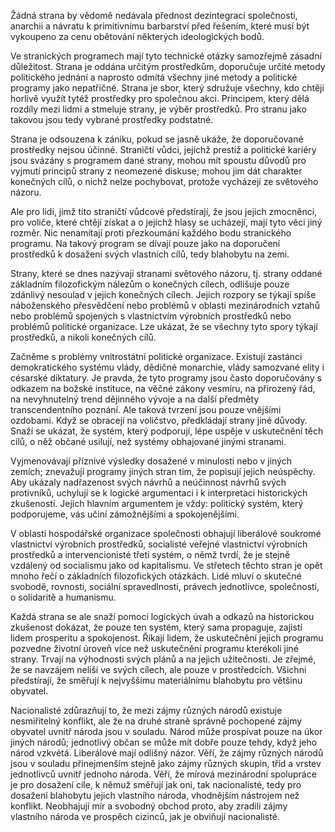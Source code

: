 <emphasis level="moderate">Žádná strana by vědomě nedávala přednost dezintegraci společnosti</emphasis>, anarchii a návratu k primitivnímu barbarství před řešením, které musí být vykoupeno za cenu obětování některých ideologických bodů.

<!-- [AUDIO: .data/4-markdown-chunks-optimized/chapter_38f_paragraph_1.mp3 -->

Ve stranických programech mají tyto technické otázky samozřejmě zásadní důležitost. <break time="0.3s"/> <prosody rate="95%">Strana je oddána určitým prostředkům, doporučuje určité metody politického jednání a naprosto odmítá všechny jiné metody a politické programy jako nepatřičné.</prosody> <break time="0.4s"/> Strana je sbor, který sdružuje všechny, kdo chtějí horlivě využít tytéž prostředky pro společnou akci. <break time="0.3s"/> <emphasis level="moderate">Principem, který dělá rozdíly mezi lidmi a stmeluje strany, je výběr prostředků.</emphasis> Pro stranu jako takovou jsou tedy vybrané prostředky podstatné.

<!-- [AUDIO: .data/4-markdown-chunks-optimized/chapter_38f_paragraph_2.mp3] -->

<prosody rate="90%">Strana je odsouzena k zániku, pokud se jasně ukáže, že doporučované prostředky nejsou účinné.</prosody> <break time="0.3s"/> Straničtí vůdci, jejichž prestiž a politické kariéry jsou svázány s programem dané strany, mohou mít spoustu důvodů pro vyjmutí principů strany z neomezené diskuse; <break time="0.3s"/> mohou jim dát charakter <emphasis level="moderate">konečných cílů</emphasis>, o nichž nelze pochybovat, protože vycházejí ze světového názoru.

<!-- [AUDIO: .data/4-markdown-chunks-optimized/chapter_38f_paragraph_3.mp3 -->

Ale pro lidi, jimž tito straničtí vůdcové předstírají, že jsou jejich zmocněnci, pro voliče, které chtějí získat a o jejichž hlasy se ucházejí, mají tyto věci jiný rozměr. <break time="0.3s"/> Nic nenamítají proti přezkoumání každého bodu stranického programu. <break time="0.3s"/> <emphasis level="moderate">Na takový program se dívají pouze jako na doporučení prostředků k dosažení svých vlastních cílů, tedy blahobytu na zemi.</emphasis>

<!-- [AUDIO: .data/4-markdown-chunks-optimized/chapter_38f_paragraph_4.mp3 -->

Strany, které se dnes nazývají <emphasis level="moderate">stranami světového názoru</emphasis>, tj. strany oddané základním filozofickým nálezům o konečných cílech, odlišuje pouze zdánlivý nesoulad v jejich konečných cílech. <break time="0.4s"/> <prosody rate="95%">Jejich rozpory se týkají spíše náboženského přesvědčení nebo problémů v oblasti mezinárodních vztahů nebo problémů spojených s vlastnictvím výrobních prostředků nebo problémů politické organizace.</prosody> <break time="0.3s"/> Lze ukázat, že se všechny tyto spory týkají prostředků, a nikoli konečných cílů.

<!-- [AUDIO: .data/4-markdown-chunks-optimized/chapter_38f_paragraph_5.mp3 -->

Začněme s problémy vnitrostátní politické organizace. <break time="0.3s"/> Existují zastánci demokratického systému vlády, dědičné monarchie, vlády samozvané elity i césarské diktatury. <break time="0.4s"/> Je pravda, že tyto programy jsou často doporučovány s odkazem na <prosody rate="90%">božské instituce, na věčné zákony vesmíru, na přirozený řád, na nevyhnutelný trend dějinného vývoje</prosody> a na další předměty transcendentního poznání. <break time="0.3s"/> Ale taková tvrzení jsou pouze vnějšími ozdobami. <break time="0.3s"/> <emphasis level="moderate">Když se obracejí na voličstvo, předkládají strany jiné důvody. Snaží se ukázat, že systém, který podporují, lépe uspěje v uskutečnění těch cílů, o něž občané usilují, než systémy obhajované jinými stranami.</emphasis>

<!-- [AUDIO: .data/4-markdown-chunks-optimized/chapter_38f_paragraph_6.mp3 -->

Vyjmenovávají příznivé výsledky dosažené v minulosti nebo v jiných zemích; <break time="0.3s"/> znevažují programy jiných stran tím, že popisují jejich neúspěchy. <break time="0.3s"/> <prosody rate="95%">Aby ukázaly nadřazenost svých návrhů a neúčinnost návrhů svých protivníků, uchylují se k logické argumentaci i k interpretaci historických zkušeností.</prosody> <break time="0.3s"/> Jejich hlavním argumentem je vždy: <emphasis level="strong">politický systém, který podporujeme, vás učiní zámožnějšími a spokojenějšími.</emphasis>

<!-- [AUDIO: .data/4-markdown-chunks-optimized/chapter_38f_paragraph_7.mp3 -->

V oblasti hospodářské organizace společnosti obhajují <emphasis level="moderate">liberálové</emphasis> soukromé vlastnictví výrobních prostředků, <emphasis level="moderate">socialisté</emphasis> veřejné vlastnictví výrobních prostředků a <emphasis level="moderate">intervencionisté</emphasis> třetí systém, o němž tvrdí, že je stejně vzdálený od socialismu jako od kapitalismu. <break time="0.4s"/> Ve střetech těchto stran je opět mnoho řečí o základních filozofických otázkách. <break time="0.3s"/> <prosody rate="95%">Lidé mluví o skutečné svobodě, rovnosti, sociální spravedlnosti, právech jednotlivce, společnosti, o solidaritě a humanismu.</prosody>

<!-- [AUDIO: .data/4-markdown-chunks-optimized/chapter_38f_paragraph_8.mp3 -->

<prosody rate="90%">Každá strana se ale snaží pomocí logických úvah a odkazů na historickou zkušenost dokázat, že pouze ten systém, který sama propaguje, zajistí lidem prosperitu a spokojenost.</prosody> <break time="0.3s"/> Říkají lidem, že uskutečnění jejich programu pozvedne životní úroveň více než uskutečnění programu kterékoli jiné strany. <break time="0.3s"/> Trvají na výhodnosti svých plánů a na jejich užitečnosti. <break time="0.4s"/> <emphasis level="moderate">Je zřejmé, že se navzájem neliší ve svých cílech, ale pouze v prostředcích. Všichni předstírají, že směřují k nejvyššímu materiálnímu blahobytu pro většinu obyvatel.</emphasis>

<!-- [AUDIO: .data/4-markdown-chunks-optimized/chapter_38f_paragraph_9.mp3 -->

<prosody rate="95%">Nacionalisté zdůrazňují to, že mezi zájmy různých národů existuje nesmiřitelný konflikt, ale že na druhé straně správně pochopené zájmy obyvatel uvnitř národa jsou v souladu.</prosody> <break time="0.3s"/> Národ může prospívat pouze na úkor jiných národů; jednotlivý občan se může mít dobře pouze tehdy, když jeho národ vzkvétá. <break time="0.4s"/> <emphasis level="moderate">Liberálové mají odlišný názor.</emphasis> <break time="0.3s"/> Věří, že zájmy různých národů jsou v souladu přinejmenším stejně jako zájmy různých skupin, tříd a vrstev jednotlivců uvnitř jednoho národa. <break time="0.3s"/> <prosody rate="90%">Věří, že mírová mezinárodní spolupráce je pro dosažení cíle, k němuž směřují jak oni, tak nacionalisté, tedy pro dosažení blahobytu jejich vlastního národa, vhodnějším nástrojem než konflikt.</prosody> <break time="0.3s"/> Neobhajují mír a svobodný obchod proto, aby zradili zájmy vlastního národa ve prospěch cizinců, jak je obviňují nacionalisté.

<!-- [AUDIO: .data/4-markdown-chunks-optimized/chapter_38f_paragraph_10.mp3 -->
